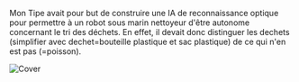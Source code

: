 Mon Tipe avait pour but de construire une IA de reconnaissance optique pour permettre à un robot sous marin nettoyeur d'être autonome concernant le tri
des déchets. En effet, il devait donc distinguer les dechets (simplifier avec dechet=bouteille plastique et sac plastique) de ce qui n'en est pas (=poisson).

![Cover](https://github.com/HugoKD/Mon_Tipe/blob/master/img_git/rn%20sch%C3%A9ma.PNG)
